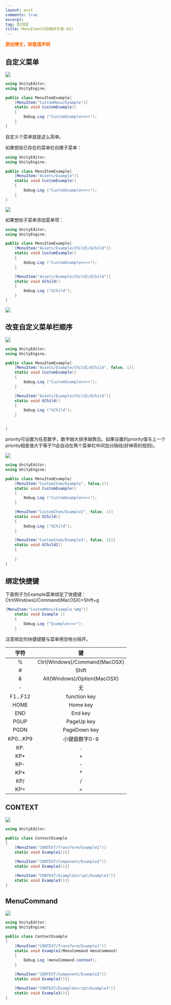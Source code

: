 ```yaml
---
layout: post
comments: true
excerpt:
tag: [U3D]
title: MenuItem(U3D插件开发-03)
---
```


<span style="color: #ff6600;"><strong>原创博文，转载请声明</strong></span>

## 自定义菜单

![](../images/customMenu.png)

```c#
using UnityEditor;
using UnityEngine;

public class MenuItemExample{
	[MenuItem("CustomMenu/Example")]
	static void CustomExample()
	{
		Debug.Log ("CustomExample>>>>");
	}
}
```

自定义个菜单就是这么简单。

如果想给已存在的菜单栏创建子菜单：

```c#
using UnityEditor;
using UnityEngine;

public class MenuItemExample{
	[MenuItem("Assets/Example")]
	static void CustomExample()
	{
		Debug.Log ("CustomExample>>>>");
	}
}
```

![](../images/assetMenuExample.png)

如果想给子菜单添加菜单项：

```c#
using UnityEditor;
using UnityEngine;

public class MenuItemExample{
	[MenuItem("Assets/Example/Child1/GChild")]
	static void CustomExample()
	{
		Debug.Log ("CustomExample>>>>");
	}

	[MenuItem("Assets/Example/Child2/GChild")]
	static void GChild()
	{
		Debug.Log ("GChild");
	}
}
```

![](../images/gchild.png)

## 改变自定义菜单栏顺序

![](../images/custMenu.png)

```c#
using UnityEditor;
using UnityEngine;

public class MenuItemExample{
	[MenuItem("Assets/Example/Child1/GChild", false, 1)]
	static void CustomExample()
	{
		Debug.Log ("CustomExample>>>>");
	}

	[MenuItem("Assets/Example/Child2/GChild")]
	static void GChild()
	{
		Debug.Log ("GChild");
	}


}
```

priority可设置为任意数字，数字越大排序越靠后。如果设置的priority值与上一个priority相差值大于等于11会自动在两个菜单栏中间加分隔线(好神奇的规则)。

![](../images/priority.png)

```c#
using UnityEditor;
using UnityEngine;

public class MenuItemExample{
	[MenuItem("CustomItem/Example", false,1)]
	static void CustomExample()
	{
		Debug.Log ("CustomExample>>>>");
	}

	[MenuItem("CustomItem/Example2", false, 1)]
	static void GChild()
	{
		Debug.Log ("GChild");
	}

	[MenuItem("CustomItem/Example3", false, 12)]
	static void GChild2()
	{
		
	}
}
```

## 绑定快捷键

下面例子为Example菜单绑定了快捷键：Ctrl(Windows)/Command(MacOSX)+Shift+g

```c#
[MenuItem("CustomMenu/Example %#g")]
    static void Example ()
    {
        Debug.Log ("Example>>>>");
    }
```

注意绑定的快捷键要与菜单用空格分隔开。

|   字符    |               键               |
| :-----: | :---------------------------: |
|    %    | Ctrl(Windows)/Command(MacOSX) |
|    #    |             Shift             |
|    &    |  Alt(Windows)/Option(MacOSX)  |
|    -    |               无               |
| F1…F12  |         function key          |
|  HOME   |           Home key            |
|   END   |            End key            |
|  PGUP   |          PageUp key           |
|  PGDN   |         PageDown key          |
| KP0…KP9 |           小键盘数字0-9            |
|   KP.   |               .               |
|   KP+   |               +               |
|   KP-   |               -               |
|   KP*   |               *               |
|   KP/   |               /               |
|   KP=   |               =               |

## CONTEXT

![](../images/ContextExample.png)

```c#
using UnityEditor;

public class ContextExample
{
	[MenuItem("CONTEXT/Transform/Example1")]
	static void Example1(){}

	[MenuItem("CONTEXT/Component/Example2")]
	static void Example2(){}

	[MenuItem("CONTEXT/ExampleScript/Example3")]
	static void Example3(){}
}
```

## MenuCommand

![](../images/menuCommand.png)

```c#
using UnityEditor;
using UnityEngine;

public class ContextExample
{
	[MenuItem("CONTEXT/Transform/Example1")]
	static void Example1(MenuCommand menuCommand)
	{
		Debug.Log (menuCommand.context);
	}

	[MenuItem("CONTEXT/Component/Example2")]
	static void Example2(){}

	[MenuItem("CONTEXT/ExampleScript/Example3")]
	static void Example3(){}
}
```

